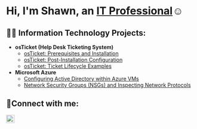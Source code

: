 <h1>Hi, I'm Shawn, an <a href="https://linkedin.com/in/ShawnWint">IT Professional</a>☺</h1>

<h2>👨‍💻 Information Technology Projects:</h2>

- <b>osTicket (Help Desk Ticketing System)</b>
  - [osTicket: Prerequisites and Installation](https://github.com/SWINT04/osticket-prereqs)
  - [osTicket: Post-Installation Configuration](https://github.com/SWINT04/post-install-config)
  - [osTicket: Ticket Lifecycle Examples](https://github.com/SWINT04/ticket-lifecycle)
- <b>Microsoft Azure</b>
  - [Configuring Active Directory within Azure VMs](https://github.com/joshmadakorcc/configure-ad)
  - [Network Security Groups (NSGs) and Inspecting Network Protocols](https://github.com/joshmadakorcc/azure-network-protocols)

<h2>🤳Connect with me:</h2>


[<img align="left" alt="Josh | LinkedIn" width="22px" src="https://cdn.jsdelivr.net/npm/simple-icons@v3/icons/linkedin.svg" />][linkedin]




[linkedin]: https://linkedin.com/in/shawn-wint-801646246
